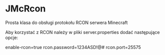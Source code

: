 JMcRcon
=======

Prosta klasa do obsługi protokołu RCON serwera Minecraft

Aby korzystać z RCON należy w pliki server.properties dodać następujące opcje:

enable-rcon=true
rcon.password=1234ASD!@#
rcon.port=25575
